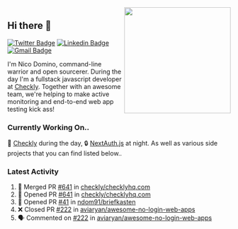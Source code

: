 <img align="right" src="https://user-images.githubusercontent.com/7415984/172472491-91b16eac-fa22-4ecf-92df-d687139fd1f9.gif" width="240" />

## Hi there 👋

[![Twitter Badge](https://img.shields.io/badge/-@ndom91-1ca0f1?style=flat-square&labelColor=1ca0f1&logo=twitter&logoColor=white&link=https://twitter.com/ndom91)](https://twitter.com/ndom91) [![Linkedin Badge](https://img.shields.io/badge/-ndom91-blue?style=flat-square&logo=Linkedin&logoColor=white&link=https://www.linkedin.com/in/ndom91/)](https://www.linkedin.com/in/ndom91/) [![Gmail Badge](https://img.shields.io/badge/-yo@ndo.dev-c14438?style=flat-square&logo=mail.ru&logoColor=white&link=mailto:yo@ndo.dev)](mailto:yo@ndo.dev)

I'm Nico Domino, command-line warrior and open sourcerer. During the day I'm a fullstack javascript developer at [Checkly](https://checklyhq.com). Together with an awesome team, we're helping to make active monitoring and end-to-end web app testing kick ass!

### Currently Working On..

🦝 [Checkly](https://checklyhq.com) during the day, 🔒 [NextAuth.js](https://github.com/nextauthjs/next-auth) at night. As well as various side projects that you can find listed below..

<!--START_SECTION_PROFILE_VIEWS:readme-info-->
<!--END_SECTION_PROFILE_VIEWS:readme-info-->

<!--START_SECTION_DAILY_COMMIT:readme-info-->
<!--END_SECTION_DAILY_COMMIT:readme-info-->

<!--START_SECTION_WEEKLY_COMMIT:readme-info-->
<!--END_SECTION_WEEKLY_COMMIT:readme-info-->

### Latest Activity

<!--START_SECTION:activity-->
1. 🎉 Merged PR [#641](https://github.com/checkly/checklyhq.com/pull/641) in [checkly/checklyhq.com](https://github.com/checkly/checklyhq.com)
2. 💪 Opened PR [#641](https://github.com/checkly/checklyhq.com/pull/641) in [checkly/checklyhq.com](https://github.com/checkly/checklyhq.com)
3. 💪 Opened PR [#41](https://github.com/ndom91/briefkasten/pull/41) in [ndom91/briefkasten](https://github.com/ndom91/briefkasten)
4. ❌ Closed PR [#222](https://github.com/aviaryan/awesome-no-login-web-apps/pull/222) in [aviaryan/awesome-no-login-web-apps](https://github.com/aviaryan/awesome-no-login-web-apps)
5. 🗣 Commented on [#222](https://github.com/aviaryan/awesome-no-login-web-apps/issues/222) in [aviaryan/awesome-no-login-web-apps](https://github.com/aviaryan/awesome-no-login-web-apps)
<!--END_SECTION:activity-->
